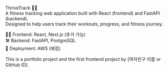 ThriveTrack 🏋️‍♂️  
A fitness tracking web application built with React (frontend) and FastAPI (backend).  
Designed to help users track their workouts, progress, and fitness journey.  

👩‍💻 Frontend: React, Next.js (추가 가능)  
🛠 Backend: FastAPI, PostgreSQL  
🚀 Deployment: AWS (예정)

This is a portfolio project and the first frontend project by [여자친구 이름 or GitHub ID].
